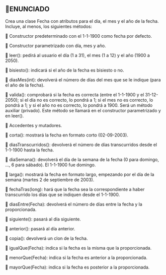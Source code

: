## 😬ENUNCIADO

Crea una clase Fecha con atributos para el día, el mes y el año de la fecha.
Incluye, al menos, los siguientes métodos:

 Constructor predeterminado con el 1-1-1900 como fecha por defecto.

 Constructor parametrizado con día, mes y año.

 leer(): pedirá al usuario el día (1 a 31), el mes (1 a 12) y el año (1900 a 2050).

 bisiesto(): indicará si el año de la fecha es bisiesto o no.

 diasMes(int): devolverá el número de días del mes que se le indique
(para el año de la fecha).

 valida(): comprobará si la fecha es correcta (entre el 1-1-1900 y el 31-12-2050);
si el día no es correcto, lo pondrá a 1; si el mes no es correcto, lo pondrá a 1;
y si el año no es correcto, lo pondrá a 1900. Será un método auxiliar (privado).
Este método se llamará en el constructor parametrizado y en leer().

 Accedentes y mutadores.

 corta(): mostrará la fecha en formato corto (02-09-2003).

 diasTranscurridos(): devolverá el número de días transcurridos
desde el 1-1-1900 hasta la fecha.

 diaSemana(): devolverá el día de la semana de la fecha (0 para domingo, ..., 6 para sábado). El 1-1-1900 fue domingo.

 larga(): mostrará la fecha en formato largo, empezando por el día de la semana (martes 2 de septiembre de 2003).

 fechaTras(long): hará que la fecha sea la correspondiente a haber transcurrido los días que se indiquen desde el 1-1-1900.

 diasEntre(Fecha): devolverá el número de días entre la fecha y la proporcionada.

 siguiente(): pasará al día siguiente.

 anterior(): pasará al día anterior.

 copia(): devolverá un clon de la fecha.

 igualQue(Fecha): indica si la fecha es la misma que la proporcionada.

 menorQue(Fecha): indica si la fecha es anterior a la proporcionada.

 mayorQue(Fecha): indica si la fecha es posterior a la proporcionada. 
